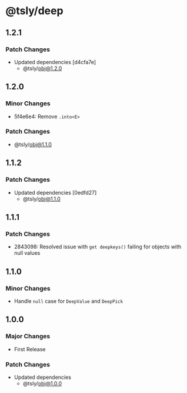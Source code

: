 # @tsly/deep

## 1.2.1

### Patch Changes

- Updated dependencies [d4cfa7e]
  - @tsly/obj@1.2.0

## 1.2.0

### Minor Changes

- 5f4e6e4: Remove `.into<E>`

### Patch Changes

- @tsly/obj@1.1.0

## 1.1.2

### Patch Changes

- Updated dependencies [0edfd27]
  - @tsly/obj@1.1.0

## 1.1.1

### Patch Changes

- 2843098: Resolved issue with `get deepkeys()` failing for objects with null values

## 1.1.0

### Minor Changes

- Handle `null` case for `DeepValue` and `DeepPick`

## 1.0.0

### Major Changes

- First Release

### Patch Changes

- Updated dependencies
  - @tsly/obj@1.0.0

